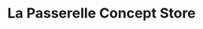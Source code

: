 ---
title: "La Passerelle Concept Store"
url: /carantec/la-passerelle-concept-store/
shop: décoration intérieure
---